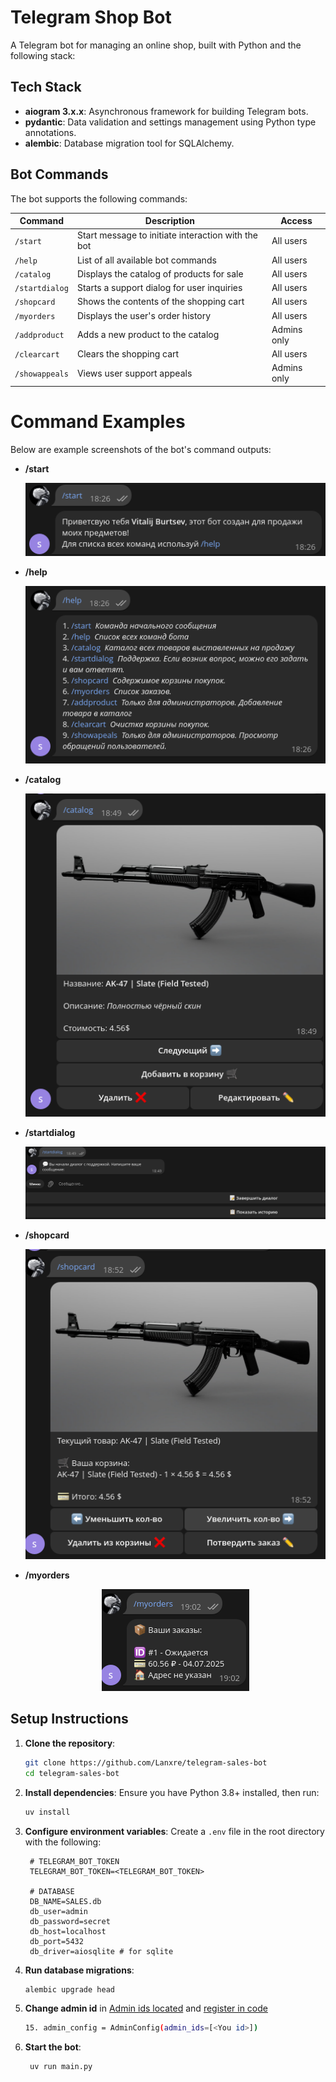 # Telegram Shop Bot

A Telegram bot for managing an online shop, built with Python and the following stack:

## Tech Stack

- **aiogram 3.x.x**: Asynchronous framework for building Telegram bots.
- **pydantic**: Data validation and settings management using Python type annotations.
- **alembic**: Database migration tool for SQLAlchemy.

## Bot Commands

The bot supports the following commands:

<p align="center">

| Command | Description | Access |
| --- | --- | --- |
| `/start` | Start message to initiate interaction with the bot | All users |
| `/help` | List of all available bot commands | All users |
| `/catalog` | Displays the catalog of products for sale | All users |
| `/startdialog` | Starts a support dialog for user inquiries | All users |
| `/shopcard` | Shows the contents of the shopping cart | All users |
| `/myorders` | Displays the user's order history | All users |
| `/addproduct` | Adds a new product to the catalog | Admins only |
| `/clearcart` | Clears the shopping cart | All users |
| `/showappeals` | Views user support appeals | Admins only |

</p>

# Command Examples
Below are example screenshots of the bot's command outputs:

- **/start** <p align="center">
![start command](/assets/images/start.png) </p>

- **/help** <p align="center">
![help command](/assets/images/help.png) </p>

- **/catalog** <p align="center">
![catalog command](/assets/images/catalog.png) </p>

- **/startdialog** <p align="center">
![startdialog command](/assets/images/startdialog.png) </p>

- **/shopcard** <p align="center">
![shopcard command](/assets/images/shopcard.png) </p>

- **/myorders** <p align="center">
![myorders command](/assets/images/myorders.png) </p>


## Setup Instructions

1. **Clone the repository**:

   ```bash
   git clone https://github.com/Lanxre/telegram-sales-bot
   cd telegram-sales-bot
   ```

2. **Install dependencies**: Ensure you have Python 3.8+ installed, then run:

   ```bash
   uv install
   ```

3. **Configure environment variables**: Create a `.env` file in the root directory with the following:

   ```
    # TELEGRAM_BOT_TOKEN
    TELEGRAM_BOT_TOKEN=<TELEGRAM_BOT_TOKEN>

    # DATABASE
    DB_NAME=SALES.db
    db_user=admin
    db_password=secret
    db_host=localhost
    db_port=5432
    db_driver=aiosqlite # for sqlite
   ```

4. **Run database migrations**:

   ```bash
   alembic upgrade head
   ```

5. **Change admin id** in [Admin ids located](/admin_ids.txt) and [register in code](/core/infrastructure/__init__.py)
    ```bash
    15. admin_config = AdminConfig(admin_ids=[<You id>])
    ```

6. **Start the bot**:

   ```bash
    uv run main.py
   ```

